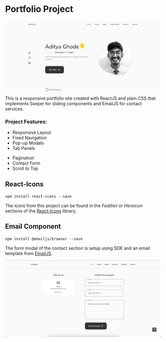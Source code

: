 # Portfolio Project
![Screenshot](./src/assets/home_Screen.png)
This is a responsive portfolio site created with ReactJS and plain CSS that implements Swiper for sliding components and EmailJS for contact services.

### Project Features:
- Responsive Layout
- Fixed Navigation
- Pop-up Modals
- Tab Panels
<!-- - Slider -->
- Pagination
- Contact Form
- Scroll to Top


## React-Icons
`npm install react-icons --save`

The icons from this project can be found in the *Feather* or *Heroicon* sections of the [React-Icons](https://react-icons.github.io/react-icons/) library. 


<!-- ## Slider Component
`npm i swiper`

The slider component of the testimonial section is imported from [SwiperJS](https://swiperjs.com/react) and also utlizes their pagination module.

![Screenshot](./src/assets/swiperjs.png)
 -->

## Email Component
`npm install @emailjs/browser --save`

The form modal of the contact section is setup using SDK and an email template from [EmailJS](https://www.emailjs.com/docs/examples/reactjs/).

![Screenshot](./src/assets/emailjs.png)